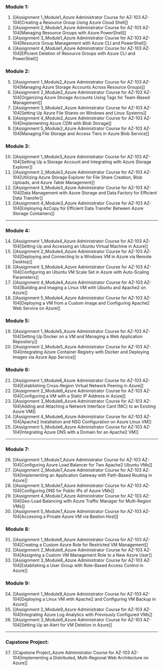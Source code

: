 ### Module 1:
1. [[Assignment 1_Module1_Azure Administrator Course for AZ-103 AZ-104|Creating a Resource Group Using Azure Cloud Shell]] <!--done03/12/2024-->
2. [[Assignment 2_Module1_Azure Administrator Course for AZ-103 AZ-104|Managing Resource Groups with Azure PowerShell]] <!--done03/13/2024-->
3. [[Assignment 3_Module1_Azure Administrator Course for AZ-103 AZ-104|Resource Group Management with Azure CLI and PowerShell]] <!--done03/14/2024-->
4. [[Assignment 4_Module1_Azure Administrator Course for AZ-103 AZ-104|Efficient Deletion of Resource Groups with Azure CLI and PowerShell]] <!--done03/19/2024-->
### Module 2: 
5. [[Assignment 1_Module2_Azure Administrator Course for AZ-103 AZ-104|Managing Azure Storage Accounts Across Resource Groups]] <!--done03/20/2024-->
6. [[Assignment 2_Module2_Azure Administrator Course for AZ-103 AZ-104|Organizing Azure Storage Accounts Using Tags for Team-Based Management]] <!--done03/21/2024-->
7. [[Assignment 3_Module2_Azure Administrator Course for AZ-103 AZ-104|Setting Up Azure File Shares on Windows and Linux Systems]] <!--done03/22/2024-->
8. [[Assignment 4_Module2_Azure Administrator Course for AZ-103 AZ-104|Implementing Azure CDN with Blob Storage]] <!--done03/23/2024-->
9. [[Assignment 5_Module2_Azure Administrator Course for AZ-103 AZ-104|Managing File Storage and Access Tiers in Azure Blob Service]] <!--done03/24/2024-->
### Module 3:
10. [[Assignment 1_Module3_Azure Administrator Course for AZ-103 AZ-104|Setting Up a Storage Account and Integrating with Azure Storage Explorer]] <!--03/00/2024-->
11. [[Assignment 2_Module3_Azure Administrator Course for AZ-103 AZ-104|Utilizing Azure Storage Explorer for File Share Creation, Blob Uploads, and Azure Table Management]] <!--03/00/2024-->
12. [[Assignment 3_Module3_Azure Administrator Course for AZ-103 AZ-104|Data Management with Azure Storage and Data Factory for Efficient Data Transfer]] <!--03/00/2024-->
13. [[Assignment 4_Module3_Azure Administrator Course for AZ-103 AZ-104|Employing AzCopy for Efficient Data Transfer Between Azure Storage Containers]] <!--03/00/2024-->

---
###  Module 4:
14. [[Assignment 1_Module4_Azure Administrator Course for AZ-103 AZ-104|Setting Up and Accessing an Ubuntu Virtual Machine in Azure]] <!--03/00/2024-->
15. [[Assignment 2_Module4_Azure Administrator Course for AZ-103 AZ-104|Deploying and Connecting to a Windows VM in Azure via Remote Desktop]] <!--03/00/2024-->
16. [[Assignment 3_Module4_Azure Administrator Course for AZ-103 AZ-104|Configuring an Ubuntu VM Scale Set in Azure with Auto-Scaling Parameters]] <!--03/00/2024-->
17. [[Assignment 4_Module4_Azure Administrator Course for AZ-103 AZ-104|Building and Imaging a Linux VM with Ubuntu and Apache2 on Azure]] <!--03/00/2024-->
18. [[Assignment 5_Module4_Azure Administrator Course for AZ-103 AZ-104|Deploying a VM from a Custom Image and Configuring Apache2 Web Service on Azure]] <!--03/00/2024-->
### Module 5:
19. [[Assignment 1_Module5_Azure Administrator Course for AZ-103 AZ-104|Setting Up Docker on a VM and Managing a Web Application Repository]] <!--03/31/2024-->
20. [[Assignment 2_Module5_Azure Administrator Course for AZ-103 AZ-104|Integrating Azure Container Registry with Docker and Deploying Images via Azure App Service]] <!--04/01/2024-->
### Module 6:
21. [[Assignment 1_Module6_Azure Administrator Course for AZ-103 AZ-104|Establishing Cross-Region Virtual Network Peering in Azure]] <!--04/02/2024-->
22. [[Assignment 2_Module6_Azure Administrator Course for AZ-103 AZ-104|Configuring a VM with a Static IP Address in Azure]] <!--04/03/2024-->
23. [[Assignment 3_Module6_Azure Administrator Course for AZ-103 AZ-104|Adding and Attaching a Network Interface Card (NIC) to an Existing Azure VM]] <!--04/04/2024-->
24. [[Assignment 4_Module6_Azure Administrator Course for AZ-103 AZ-104|Apache2 Installation and NSG Configuration on Azure Linux VM]] <!--04/05/2024-->
25. [[Assignment 5_Module6_Azure Administrator Course for AZ-103 AZ-104|Integrating Azure DNS with a Domain for an Apache2 VM]] <!--04/06/2024-->

---
### Module 7: 
26. [[Assignment 1_Module7_Azure Administrator Course for AZ-103 AZ-104|Configuring Azure Load Balancer for Two Apache2 Ubuntu VMs]] <!--04/07/2024-->
27. [[Assignment 2_Module7_Azure Administrator Course for AZ-103 AZ-104|Implementing an Application Gateway with Path-Based Routing in Azure]] <!--04/08/2024-->
28. [[Assignment 3_Module7_Azure Administrator Course for AZ-103 AZ-104|Configuring DNS for Public IPs of Azure VMs]] <!--04/09/2024-->
29. [[Assignment 4_Module7_Azure Administrator Course for AZ-103 AZ-104|Geo-Load Balancing with Azure Traffic Manager for Multi-Region VMs]] <!--04/10/2024-->
30. [[Assignment 5_Module7_Azure Administrator Course for AZ-103 AZ-104|Accessing a Private Azure VM via Bastion Host]] <!--04/11/2024-->
### Module 8:
31. [[Assignment 1_Module8_Azure Administrator Course for AZ-103 AZ-104|Creating a Custom Azure Role for Restricted VM Management]] <!--04/12/2024-->
32. [[Assignment 2_Module8_Azure Administrator Course for AZ-103 AZ-104|Assigning a Custom VM Management Role to a New Azure User]] <!--04/13/2024-->
33. [[Assignment 3_Module8_Azure Administrator Course for AZ-103 AZ-104|Establishing a User Group with Role-Based Access Control in Azure]] <!--04/14/2024-->
### Module 9: 
34. [[Assignment 1_Module9_Azure Administrator Course for AZ-103 AZ-104|Deploying a Linux VM with Apache2 and Configuring VM Backup in Azure]] <!--04/15/2024-->
35. [[Assignment 2_Module9_Azure Administrator Course for AZ-103 AZ-104|Integrating Azure Log Analytics with Previously Configured VMs]] <!--04/16/2024-->
36. [[Assignment 3_Module9_Azure Administrator Course for AZ-103 AZ-104|Setting Up an Alert for VM Deletion in Azure]] <!--04/17/2024-->

---
### Capstone Project: 
37. [[Capstone Project_Azure Administrator Course for AZ-103 AZ-104|Implementing a Distributed, Multi-Regional Web Architecture on Azure]] <!--04/18/2024-->
